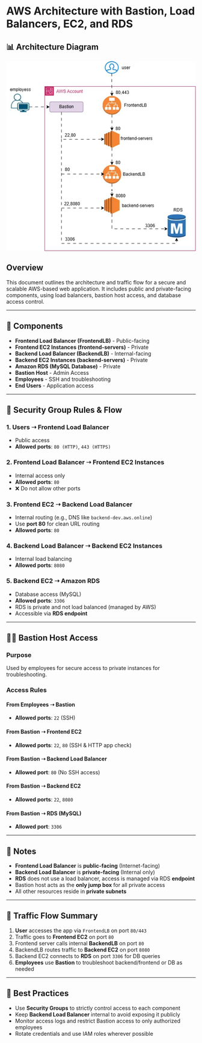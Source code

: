 # AWS Architecture with Bastion, Load Balancers, EC2, and RDS


## 📊 Architecture Diagram
![secuirty group flow with other components](img/sg.webp)

## Overview

This document outlines the architecture and traffic flow for a secure and scalable AWS-based web application. It includes public and private-facing components, using load balancers, bastion host access, and database access control.

---

## 🔧 Components

- **Frontend Load Balancer (FrontendLB)** - Public-facing
- **Frontend EC2 Instances (frontend-servers)** - Private
- **Backend Load Balancer (BackendLB)** - Internal-facing
- **Backend EC2 Instances (backend-servers)** - Private
- **Amazon RDS (MySQL Database)** - Private
- **Bastion Host** - Admin Access
- **Employees** - SSH and troubleshooting
- **End Users** - Application access

---

## 🔐 Security Group Rules & Flow

### 1. Users ➝ Frontend Load Balancer
- Public access
- **Allowed ports**: `80 (HTTP)`, `443 (HTTPS)`

### 2. Frontend Load Balancer ➝ Frontend EC2 Instances
- Internal access only
- **Allowed ports**: `80`
- ❌ Do not allow other ports

### 3. Frontend EC2 ➝ Backend Load Balancer
- Internal routing (e.g., DNS like `backend-dev.aws.online`)
- Use **port 80** for clean URL routing
- **Allowed ports**: `80`

### 4. Backend Load Balancer ➝ Backend EC2 Instances
- Internal load balancing
- **Allowed ports**: `8080`

### 5. Backend EC2 ➝ Amazon RDS
- Database access (MySQL)
- **Allowed ports**: `3306`
- RDS is private and not load balanced (managed by AWS)
- Accessible via **RDS endpoint**

---

## 👨‍💻 Bastion Host Access

### Purpose
Used by employees for secure access to private instances for troubleshooting.

### Access Rules

#### From Employees ➝ Bastion
- **Allowed ports**: `22` (SSH)

#### From Bastion ➝ Frontend EC2
- **Allowed ports**: `22`, `80` (SSH & HTTP app check)

#### From Bastion ➝ Backend Load Balancer
- **Allowed port**: `80` (No SSH access)

#### From Bastion ➝ Backend EC2
- **Allowed ports**: `22`, `8080`

#### From Bastion ➝ RDS (MySQL)
- **Allowed port**: `3306`

---

## 🧠 Notes

- **Frontend Load Balancer** is **public-facing** (Internet-facing)
- **Backend Load Balancer** is **private-facing** (Internal only)
- **RDS** does not use a load balancer, access is managed via RDS **endpoint**
- Bastion host acts as the **only jump box** for all private access
- All other resources reside in **private subnets**

---

## 🔁 Traffic Flow Summary

1. **User** accesses the app via `FrontendLB` on port `80/443`
2. Traffic goes to **Frontend EC2** on port `80`
3. Frontend server calls internal **BackendLB** on port `80`
4. BackendLB routes traffic to **Backend EC2** on port `8080`
5. Backend EC2 connects to **RDS** on port `3306` for DB queries
6. **Employees** use **Bastion** to troubleshoot backend/frontend or DB as needed

---

## 📌 Best Practices

- Use **Security Groups** to strictly control access to each component
- Keep **Backend Load Balancer** internal to avoid exposing it publicly
- Monitor access logs and restrict Bastion access to only authorized employees
- Rotate credentials and use IAM roles wherever possible

